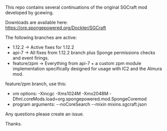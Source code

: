 This repo contains several continuations of the original SGCraft mod developed by gcewing.

Downloads are available here:  https://ore.spongepowered.org/Dockter/SGCraft

The following branches are active:
- 1.12.2 -> Active fixes for 1.12.2
- api-7 -> All fixes from 1.12.2 branch plus Sponge permissions checks and event firings.
- feature/zpm -> Everything from api-7 + a custom zpm module implementation specifically designed for usage with IC2 and the Almura mod.

feature/zpm branch, use this:
- vm options: -Xincgc -Xms1024M -Xmx2048M -Dfml.coreMods.load=org.spongepowered.mod.SpongeCoremod
- program arguments: --noCoreSearch --mixin mixins.sgcraft.json

Any questions please create an issue.

Thanks.
